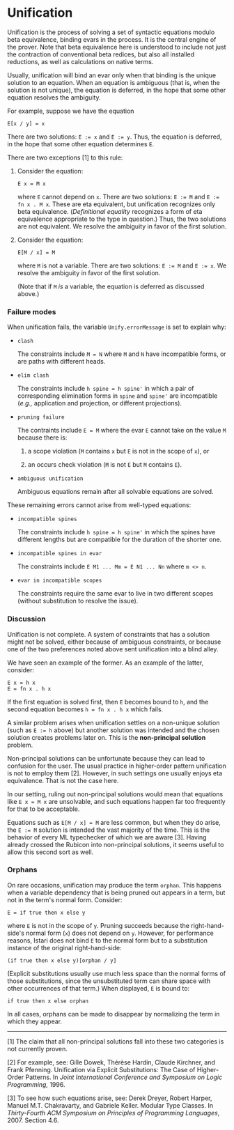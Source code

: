 # Unification

Unification is the process of solving a set of syntactic equations
modulo beta equivalence, binding evars in the process.  It is the
central engine of the prover.  Note that beta equivalence here is
understood to include not just the contraction of conventional beta
redices, but also all installed reductions, as well as calculations on
native terms.

Usually, unification will bind an evar only when that binding is the
unique solution to an equation.  When an equation is ambiguous (that
is, when the solution is not unique), the equation is deferred, in the
hope that some other equation resolves the ambiguity.

For example, suppose we have the equation

    E[x / y] = x

There are two solutions: `E := x` and `E := y`.  Thus, the equation is
deferred, in the hope that some other equation determines `E`.

There are two exceptions [1] to this rule:

1. Consider the equation:

       E x = M x

   where `E` cannot depend on `x`.  There are two solutions: 
   `E := M` and `E := fn x . M x`.  These are eta equivalent, but
   unification recognizes only beta equivalence.  (*Definitional
   equality* recognizes a form of eta equivalence appropriate to the
   type in question.)  Thus, the two solutions are not equivalent.  We
   resolve the ambiguity in favor of the first solution.

2. Consider the equation:

       E[M / x] = M

   where `M` is not a variable.  There are two solutions: `E := M` and
   `E := x`.  We resolve the ambiguity in favor of the first solution.

   (Note that if `M` *is* a variable, the equation is deferred as
   discussed above.)


### Failure modes

When unification fails, the variable `Unify.errorMessage` is set to
explain why:

- `clash`

  The constraints include `M = N` where `M` and `N` have incompatible
  forms, or are paths with different heads.

- `elim clash`

  The constraints include `h spine = h spine'` in which a pair of
  corresponding elimination forms in `spine` and `spine'` are
  incompatible (*e.g.,* application and projection, or different
  projections).

- `pruning failure`

  The contraints include `E = M` where the evar `E` cannot take on
  the value `M` because there is:

  1. a scope violation (`M` contains `x` but `E` is not in the scope
     of `x`), or

  2. an occurs check violation (`M` is not `E` but `M` contains `E`).

- `ambiguous unification`

  Ambiguous equations remain after all solvable equations are solved.

These remaining errors cannot arise from well-typed equations:

- `incompatible spines`

  The constraints include `h spine = h spine'` in which the spines
  have different lengths but are compatible for the duration of the
  shorter one.

- `incompatible spines in evar`

  The constraints include `E M1 ... Mm = E N1 ... Nn` where `m <> n`.

- `evar in incompatible scopes`

  The constraints require the same evar to live in two different
  scopes (without substitution to resolve the issue).


### Discussion

Unification is not complete.  A system of constraints that has a
solution might not be solved, either because of ambiguous constraints,
or because one of the two preferences noted above sent unification
into a blind alley.

We have seen an example of the former.  As an example of the latter,
consider:

    E x = h x
    E = fn x . h x

If the first equation is solved first, then `E` becomes bound to `h`,
and the second equation becomes `h = fn x . h x` which fails.

A similar problem arises when unification settles on a non-unique
solution (such as `E := h` above) but another solution was intended
and the chosen solution creates problems later on.  This is the
**non-principal solution** problem.

Non-principal solutions can be unfortunate because they can lead to
confusion for the user.  The usual practice in higher-order pattern
unification is not to employ them [2].  However, in such settings one
usually enjoys eta equivalence.  That is not the case here.

In our setting, ruling out non-principal solutions would mean that
equations like `E x = M x` are unsolvable, and such equations happen
far too frequently for that to be acceptable.

Equations such as `E[M / x] = M` are less common, but when they do
arise, the `E := M` solution is intended the vast majority of the
time.  This is the behavior of every ML typechecker of which we are
aware [3].  Having already crossed the Rubicon into non-principal
solutions, it seems useful to allow this second sort as well.


### Orphans

On rare occasions, unification may produce the term `orphan`.  This
happens when a variable dependency that is being pruned out appears in
a term, but not in the term's normal form.  Consider:

    E = if true then x else y

where `E` is not in the scope of `y`.  Pruning succeeds because the
right-hand-side's normal form (`x`) does not depend on `y`.  However, for
performance reasons, Istari does not bind `E` to the normal form
but to a substitution instance of the original right-hand-side:

    (if true then x else y)[orphan / y]

(Explicit substitutions usually use much less space than the normal
forms of those substitutions, since the unsubstituted term can share
space with other occurrences of that term.)  When displayed, `E`
is bound to:

    if true then x else orphan

In all cases, orphans can be made to disappear by normalizing the term
in which they appear.


---

[1] The claim that all non-principal solutions fall into these two
categories is not currently proven.

[2] For example, see: Gille Dowek, Th&eacute;r&egrave;se Hardin, Claude
Kirchner, and Frank Pfenning. Unification via Explicit Substitutions:
The Case of Higher-Order Patterns. In *Joint International Conference
and Symposium on Logic Programming,* 1996.

[3] To see how such equations arise, see: Derek Dreyer, Robert Harper,
Manuel M.T. Chakravarty, and Gabriele Keller. Modular Type Classes. In
*Thirty-Fourth ACM Symposium on Principles of Programming Languages*,
2007. Section 4.6.
